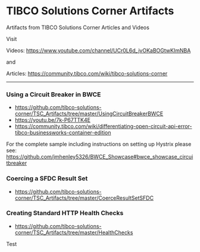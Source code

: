 # TIBCO Solutions Corner Artifacts
Artifacts from TIBCO Solutions Corner Articles and Videos

Visit
 
Videos: https://www.youtube.com/channel/UCr0L6d_jvOKaBOGtwKImNBA

and

Articles: https://community.tibco.com/wiki/tibco-solutions-corner<p>

----
### Using a Circuit Breaker in BWCE
* https://github.com/tibco-solutions-corner/TSC_Artifacts/tree/master/UsingCircuitBreakerBWCE
* https://youtu.be/7k-P67TTK4E
* https://community.tibco.com/wiki/differentiating-open-circuit-api-error-tibco-businessworks-container-edition

For the complete sample including instructions on setting up Hystrix please see: https://github.com/jmhenley5326/BWCE_Showcase#bwce_showcase_circuitbreaker

### Coercing a SFDC Result Set
* https://github.com/tibco-solutions-corner/TSC_Artifacts/tree/master/CoerceResultSetSFDC

### Creating Standard HTTP Health Checks
* https://github.com/tibco-solutions-corner/TSC_Artifacts/tree/master/HealthChecks

Test
